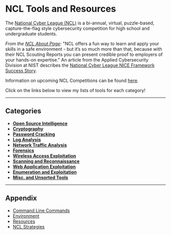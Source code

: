 # NCL Tools and Resources
The [National Cyber League (NCL)](https://nationalcyberleague.org/) is a bi-annual, virtual, puzzle-based, capture-the-flag style cybersecurity competition for high school and undergraduate students. 

*From the [NCL About Page](https://nationalcyberleague.org/about):* "NCL offers a fun way to learn and apply your skills in a safe environment - but it’s so much more than that, because with their NCL Scouting Reports you can present credible proof to employers of your hands-on expertise."
An article from the Applied Cybersecurity Division at NIST describes the [National Cyber League NICE Framework Success Story](https://www.nist.gov/itl/applied-cybersecurity/nice/nice-framework-resource-center/nice-framework-success-story-national).  

Information on upcoming NCL Competitions can be found [here](https://nationalcyberleague.org/competition).

Click on the links below to view my lists of tools for each category!

---

## Categories
- [**Open Source Intelligence**](/tools/osint-tools.md#Open-Source-Intelligence)
- [**Cryptography**](/tools/cryptography-tools.md#Cryptography)
- [**Password Cracking**](/tools/password-cracking-tools.md#Password-Cracking)
- [**Log Analysis**](/tools/log-analysis-tools.md#Log-Analysis)
- [**Network Traffic Analysis**](/tools/network-traffic-analysis-tools.md#Network-Traffic-Analysis)
- [**Forensics**](/tools/forensics-tools.md#Forensics)
- [**Wireless Access Exploitation**](/tools/wireless-access-exploit-tools.md#Wireless-Access-Exploitation)
- [**Scanning and Reconnaissance**](/tools/scanning-recon-tools.md#Scanning-and-Reconnaissance)
- [**Web Application Exploitation**](/tools/web-app-exploit.md#Web-Application-Exploitation)
- [**Enumeration and Exploitation**](/tools/enumeration-exploit-tools.md#Enumeration-and-Exploitation)
- [**Misc. and Unsorted Tools**](/tools/misc-tools.md)

---

## Appendix
- [Command Line Commands](/appendix/cmd-line-cmds.md)
- [Environment](/appendix/environment.md)
- [Resources](/appendix/resources.md)
- [NCL Strategies](/appendix/ncl-strategies.md)



